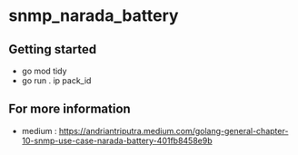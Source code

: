 # snmp_narada_battery

## Getting started
- go mod tidy
- go run . ip pack_id

## For more information
- medium : https://andriantriputra.medium.com/golang-general-chapter-10-snmp-use-case-narada-battery-401fb8458e9b
